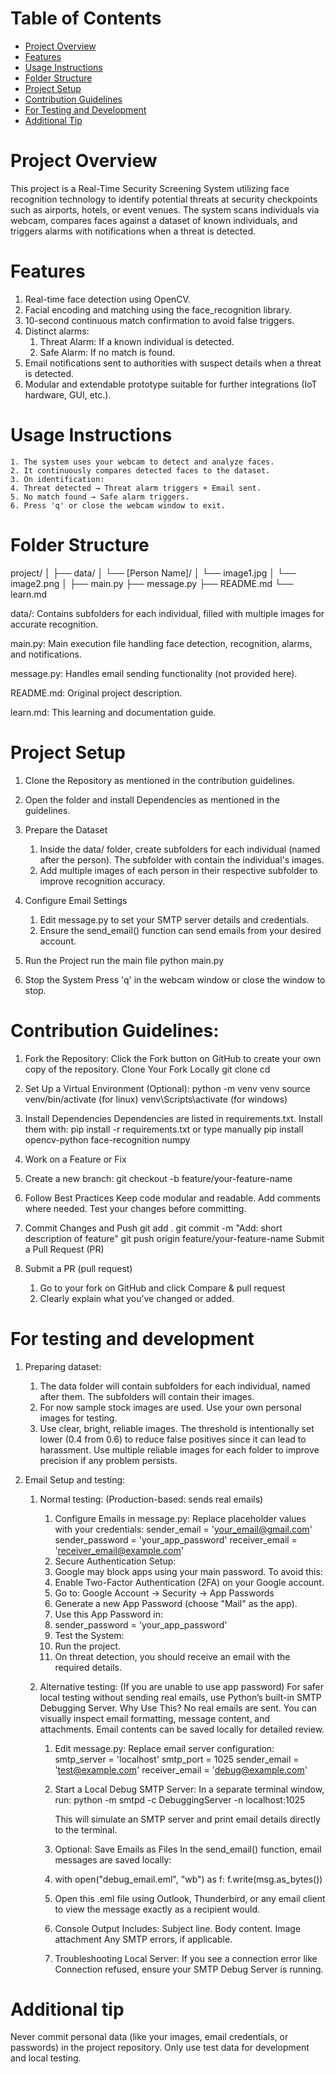 # Table of Contents

- [Project Overview](#project-overview)
- [Features](#features)
- [Usage Instructions](#usage-instructions)
- [Folder Structure](#folder-structure)
- [Project Setup](#project-setup)
- [Contribution Guidelines](#contribution-guidelines)
- [For Testing and Development](#for-testing-and-development)
- [Additional Tip](#additional-tip)

# Project Overview
This project is a Real-Time Security Screening System utilizing face recognition technology to identify potential threats at security checkpoints such as airports, hotels, or event venues. The system scans individuals via webcam, compares faces against a dataset of known individuals, and triggers alarms with notifications when a threat is detected.

# Features

1. Real-time face detection using OpenCV.
2. Facial encoding and matching using the face_recognition library.
3. 10-second continuous match confirmation to avoid false triggers.
4. Distinct alarms:
    1. Threat Alarm: If a known individual is detected.
    2. Safe Alarm: If no match is found.
5. Email notifications sent to authorities with suspect details when a threat is detected.
6. Modular and extendable prototype suitable for further integrations (IoT hardware, GUI, etc.).

# Usage Instructions

    1. The system uses your webcam to detect and analyze faces.
    2. It continuously compares detected faces to the dataset.
    3. On identification:
    4. Threat detected → Threat alarm triggers + Email sent.
    5. No match found → Safe alarm triggers.
    6. Press 'q' or close the webcam window to exit. 

# Folder Structure

project/
│
├── data/
│   └── [Person Name]/
│        └── image1.jpg
│        └── image2.png
│
├── main.py
├── message.py
├── README.md
└── learn.md

data/: Contains subfolders for each individual, filled with multiple images for accurate recognition.

main.py: Main execution file handling face detection, recognition, alarms, and notifications.

message.py: Handles email sending functionality (not provided here).

README.md: Original project description.

learn.md: This learning and documentation guide.

# Project Setup

1. Clone the Repository as mentioned in the contribution guidelines.
2. Open the folder and install Dependencies as mentioned in the guidelines.
3. Prepare the Dataset
    1. Inside the data/ folder, create subfolders for each individual (named after the person). The subfolder with contain the individual's images.
    2. Add multiple images of each person in their respective subfolder to improve recognition accuracy.

4. Configure Email Settings
    1. Edit message.py to set your SMTP server details and credentials.
    2. Ensure the send_email() function can send emails from your desired account.

5. Run the Project
    run the main file 
        python main.py
6. Stop the System
    Press 'q' in the webcam window or close the window to stop.

# Contribution Guidelines:

1. Fork the Repository: Click the Fork button on GitHub to create your own copy of the repository.
    Clone Your Fork Locally
    git clone <your-fork-url>
    cd <cloned-project-folder-name>

2. Set Up a Virtual Environment (Optional):
    python -m venv venv
    source venv/bin/activate (for linux) 
    venv\Scripts\activate (for windows)

3. Install Dependencies
    Dependencies are listed in requirements.txt. Install them with:
    pip install -r requirements.txt 
            or type manually
    pip install opencv-python face-recognition numpy

4. Work on a Feature or Fix

5. Create a new branch:
    git checkout -b feature/your-feature-name
    
6. Follow Best Practices
    Keep code modular and readable.
    Add comments where needed.
    Test your changes before committing.

7. Commit Changes and Push
    git add .
    git commit -m "Add: short description of feature"
    git push origin feature/your-feature-name
    Submit a Pull Request (PR)

8. Submit a PR (pull request)
    1. Go to your fork on GitHub and click Compare & pull request
    2. Clearly explain what you’ve changed or added.

# For testing and development

1. Preparing dataset:
    1. The data folder will contain subfolders for each individual, named after them. The subfolders will contain their images.
    2. For now sample stock images are used. Use your own personal images for testing.
    3. Use clear, bright, reliable images. The threshold is intentionally set lower (0.4 from 0.6) to reduce false positives since it can lead to harassment. Use multiple reliable images for each folder to improve precision if any problem persists.

2. Email Setup and testing:
    1. Normal testing: (Production-based: sends real emails)
        1. Configure Emails in message.py:
            Replace placeholder values with your credentials:
            sender_email = 'your_email@gmail.com'
            sender_password = 'your_app_password'
            receiver_email = 'receiver_email@example.com'
        3. Secure Authentication Setup:
        4. Google may block apps using your main password. To avoid this:
        5. Enable Two-Factor Authentication (2FA) on your Google account.
        6. Go to:
            Google Account → Security → App Passwords
        7. Generate a new App Password (choose "Mail" as the app).
        8. Use this App Password in:
        9. sender_password = 'your_app_password'
        10. Test the System:
        11. Run the project.
        12. On threat detection, you should receive an email with the required details.

    2. Alternative testing: (If you are unable to use app password)
        For safer local testing without sending real emails, use Python’s built-in SMTP Debugging Server.
        Why Use This?
            No real emails are sent.
            You can visually inspect email formatting, message content, and attachments.
            Email contents can be saved locally for detailed review.
        1. Edit message.py:
            Replace email server configuration:
                smtp_server = 'localhost'
                smtp_port = 1025
                sender_email = 'test@example.com'
                receiver_email = 'debug@example.com'
        2. Start a Local Debug SMTP Server:
            In a separate terminal window, run:
                python -m smtpd -c DebuggingServer -n localhost:1025
            
            This will simulate an SMTP server and print email details directly to the terminal.
        3. Optional: Save Emails as Files
            In the send_email() function, email messages are saved locally:
        4. with open("debug_email.eml", "wb") as f:
                f.write(msg.as_bytes())
        5. Open this .eml file using Outlook, Thunderbird, or any email client to view the message exactly as a recipient would.
        6. Console Output Includes:
            Subject line.
            Body content.
            Image attachment
            Any SMTP errors, if applicable.
        7. Troubleshooting Local Server:
            If you see a connection error like Connection refused, ensure your SMTP Debug Server is running.

# Additional tip
Never commit personal data (like your images, email credentials, or passwords) in the project repository. Only use test data for development and local testing.